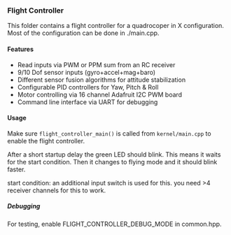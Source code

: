 ### Flight Controller ###

This folder contains a flight controller for a quadrocoper in X configuration. 
Most of the configuration can be done in ./main.cpp.


#### Features ####
- Read inputs via PWM or PPM sum from an RC receiver
- 9/10 Dof sensor inputs (gyro+accel+mag+baro)
- Different sensor fusion algorithms for attitude stabilization
- Configurable PID controllers for Yaw, Pitch & Roll
- Motor controlling via 16 channel Adafruit I2C PWM board
- Command line interface via UART for debugging

#### Usage ####
Make sure `flight_controller_main()` is called from `kernel/main.cpp` to enable
the flight controller.

After a short startup delay the green LED should blink. This means it waits for
the start condition. Then it changes to flying mode and it should blink faster.

start condition: an additional input switch is used for this. you need >4
receiver channels for this to work.

##### Debugging #####
For testing, enable FLIGHT_CONTROLLER_DEBUG_MODE in common.hpp.

